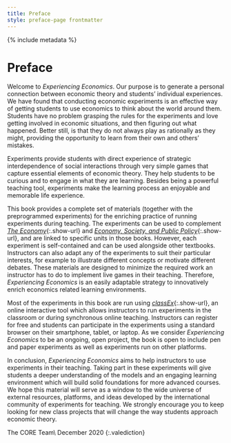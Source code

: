 ```yaml
---
title: Preface
style: preface-page frontmatter
---
```


{% include metadata %}

# Preface

Welcome to *Experiencing Economics*. Our purpose is to generate a personal connection between economic theory and students’ individual experiences. We have found that conducting economic experiments is an effective way of getting students to use economics to think about the world around them. Students have no problem grasping the rules for the experiments and love getting involved in economic situations, and then figuring out what happened. Better still, is that they do not always play as rationally as they might, providing the opportunity to learn from their own and others’ mistakes.

Experiments provide students with direct experience of strategic interdependence of social interactions through very simple games that capture essential elements of economic theory. They help students to be curious and to engage in what they are learning. Besides being a powerful teaching tool, experiments make the learning process an enjoyable and memorable life experience.

This book provides a complete set of materials (together with the preprogrammed experiments) for the enriching practice of running experiments during teaching. The experiments can be used to complement [*The Economy*](https://core-econ.org/the-economy/){:.show-url} and [*Economy, Society, and Public Policy*](https://www.core-econ.org/espp/){:.show-url}, and are linked to specific units in those books. However, each experiment is self-contained and can be used alongside other textbooks. Instructors can also adapt any of the experiments to suit their particular interests, for example to illustrate different concepts or motivate different debates. These materials are designed to minimize the required work an instructor has to do to implement live games in their teaching. Therefore, *Experiencing Economics* is an easily adaptable strategy to innovatively enrich economics related learning environments.

Most of the experiments in this book are run using [*classEx*](https://classex.de/){:.show-url}, an online interactive tool which allows instructors to run experiments in the classroom or during synchro&shy;­nous online teaching. Instructors can register for free and students can participate in the experiments using a standard browser on their smartphone, tablet, or laptop. As we consider *Experiencing Economics* to be an ongoing, open project, the book is open to include pen and paper experiments as well as experiments run on other platforms.

In conclusion, *Experiencing Economics* aims to help instructors to use experiments in their teaching. Taking part in these experiments will give students a deeper understanding of the models and an engaging learning environment which will build solid foundations for more advanced courses. We hope this material will serve as a window to the wide universe of external resources, platforms, and ideas developed by the international community of experiments for teaching. We strongly encourage you to keep looking for new class projects that will change the way students approach economic theory.

The CORE Team\\
December 2020
{:.valediction}
